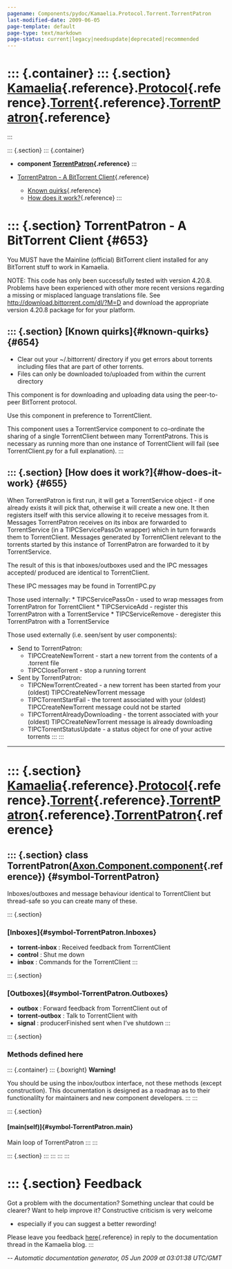 ```yaml
---
pagename: Components/pydoc/Kamaelia.Protocol.Torrent.TorrentPatron
last-modified-date: 2009-06-05
page-template: default
page-type: text/markdown
page-status: current|legacy|needsupdate|deprecated|recommended
---
```

::: {.container}
::: {.section}
[Kamaelia](/Components/pydoc/Kamaelia.html){.reference}.[Protocol](/Components/pydoc/Kamaelia.Protocol.html){.reference}.[Torrent](/Components/pydoc/Kamaelia.Protocol.Torrent.html){.reference}.[TorrentPatron](/Components/pydoc/Kamaelia.Protocol.Torrent.TorrentPatron.html){.reference}
============================================================================================================================================================================================================================================================================================
:::

::: {.section}
::: {.container}
-   **component
    [TorrentPatron](/Components/pydoc/Kamaelia.Protocol.Torrent.TorrentPatron.TorrentPatron.html){.reference}**
:::

-   [TorrentPatron - A BitTorrent Client](#653){.reference}
    -   [Known quirks](#654){.reference}
    -   [How does it work?](#655){.reference}
:::

::: {.section}
TorrentPatron - A BitTorrent Client {#653}
===================================

You MUST have the Mainline (official) BitTorrent client installed for
any BitTorrent stuff to work in Kamaelia.

NOTE: This code has only been successfully tested with version 4.20.8.
Problems have been experienced with other more recent versions regarding
a missing or misplaced language translations file. See
<http://download.bittorrent.com/dl/?M=D> and download the appropriate
version 4.20.8 package for for your platform.

::: {.section}
[Known quirks]{#known-quirks} {#654}
-----------------------------

-   Clear out your \~/.bittorrent/ directory if you get errors about
    torrents including files that are part of other torrents.
-   Files can only be downloaded to/uploaded from within the current
    directory

This component is for downloading and uploading data using the
peer-to-peer BitTorrent protocol.

Use this component in preference to TorrentClient.

This component uses a TorrentService component to co-ordinate the
sharing of a single TorrentClient between many TorrentPatrons. This is
necessary as running more than one instance of TorrentClient will fail
(see TorrentClient.py for a full explanation).
:::

::: {.section}
[How does it work?]{#how-does-it-work} {#655}
--------------------------------------

When TorrentPatron is first run, it will get a TorrentService object -
if one already exists it will pick that, otherwise it will create a new
one. It then registers itself with this service allowing it to receive
messages from it. Messages TorrentPatron receives on its inbox are
forwarded to TorrentService (in a TIPCServicePassOn wrapper) which in
turn forwards them to TorrentClient. Messages generated by TorrentClient
relevant to the torrents started by this instance of TorrentPatron are
forwarded to it by TorrentService.

The result of this is that inboxes/outboxes used and the IPC messages
accepted/ produced are identical to TorrentClient.

These IPC messages may be found in TorrentIPC.py

Those used internally: \* TIPCServicePassOn - used to wrap messages from
TorrentPatron for TorrentClient \* TIPCServiceAdd - register this
TorrentPatron with a TorrentService \* TIPCServiceRemove - deregister
this TorrentPatron with a TorrentService

Those used externally (i.e. seen/sent by user components):

-   Send to TorrentPatron:
    -   TIPCCreateNewTorrent - start a new torrent from the contents of
        a .torrent file
    -   TIPCCloseTorrent - stop a running torrent
-   Sent by TorrentPatron:
    -   TIPCNewTorrentCreated - a new torrent has been started from your
        (oldest) TIPCCreateNewTorrent message
    -   TIPCTorrentStartFail - the torrent associated with your (oldest)
        TIPCCreateNewTorrent message could not be started
    -   TIPCTorrentAlreadyDownloading - the torrent associated with your
        (oldest) TIPCCreateNewTorrent message is already downloading
    -   TIPCTorrentStatusUpdate - a status object for one of your active
        torrents
:::
:::

------------------------------------------------------------------------

::: {.section}
[Kamaelia](/Components/pydoc/Kamaelia.html){.reference}.[Protocol](/Components/pydoc/Kamaelia.Protocol.html){.reference}.[Torrent](/Components/pydoc/Kamaelia.Protocol.Torrent.html){.reference}.[TorrentPatron](/Components/pydoc/Kamaelia.Protocol.Torrent.TorrentPatron.html){.reference}.[TorrentPatron](/Components/pydoc/Kamaelia.Protocol.Torrent.TorrentPatron.TorrentPatron.html){.reference}
======================================================================================================================================================================================================================================================================================================================================================================================================

::: {.section}
class TorrentPatron([Axon.Component.component](/Docs/Axon/Axon.Component.component.html){.reference}) {#symbol-TorrentPatron}
-----------------------------------------------------------------------------------------------------

Inboxes/outboxes and message behaviour identical to TorrentClient but
thread-safe so you can create many of these.

::: {.section}
### [Inboxes]{#symbol-TorrentPatron.Inboxes}

-   **torrent-inbox** : Received feedback from TorrentClient
-   **control** : Shut me down
-   **inbox** : Commands for the TorrentClient
:::

::: {.section}
### [Outboxes]{#symbol-TorrentPatron.Outboxes}

-   **outbox** : Forward feedback from TorrentClient out of
-   **torrent-outbox** : Talk to TorrentClient with
-   **signal** : producerFinished sent when I\'ve shutdown
:::

::: {.section}
### Methods defined here

::: {.container}
::: {.boxright}
**Warning!**

You should be using the inbox/outbox interface, not these methods
(except construction). This documentation is designed as a roadmap as to
their functionalilty for maintainers and new component developers.
:::
:::

::: {.section}
#### [main(self)]{#symbol-TorrentPatron.main}

Main loop of TorrentPatron
:::
:::

::: {.section}
:::
:::
:::
:::

::: {.section}
Feedback
========

Got a problem with the documentation? Something unclear that could be
clearer? Want to help improve it? Constructive criticism is very welcome
- especially if you can suggest a better rewording!

Please leave you feedback
[here](../../../cgi-bin/blog/blog.cgi?rm=viewpost&nodeid=1142023701){.reference}
in reply to the documentation thread in the Kamaelia blog.
:::

*\-- Automatic documentation generator, 05 Jun 2009 at 03:01:38 UTC/GMT*

